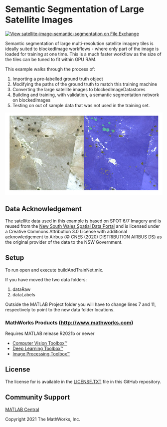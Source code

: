 # Semantic Segmentation of Large Satellite Images 

[![View satellite-image-semantic-segmentation on File Exchange](https://www.mathworks.com/matlabcentral/images/matlab-file-exchange.svg)](https://au.mathworks.com/matlabcentral/fileexchange/110745-satellite-image-semantic-segmentation)

Semantic segmentation of large multi-resolution satellite imagery tiles is ideally
suited to blockedImage workflows - where only part of the image is loaded for
training at one time.  This is a much faster workflow as the size of the tiles
can be tuned to fit within GPU RAM.

This example walks through the process of:
1. Importing a pre-labelled ground truth object
2. Modifying the paths of the ground truth to match this training machine
3. Converting the large satellite images to blockedImageDatastores
4. Building and training, with validation, a semantic segmentation network on blockedImages
5. Testing on out of sample data that was not used in the training set.

![Semantic segementation screenshot of raw and labelled data](semanticSegmentationRawAndLabelled.png)

## Data Acknowledgement
The satellite data used in this example is based on SPOT 6/7 Imagery and is reused from the [New South Wales Spatial Data Portal](https://portal.spatial.nsw.gov.au/portal/home/item.html?id=95c0763e95df425abc75ad52e2b35c94) and is licensed under a Creative Commons Attribution 3.0 License with additional acknowledgement to Airbus (&copy; CNES (2020) DISTRIBUTION AIRBUS DS) as the original provider of the data to the NSW Government.

## Setup 
To run open and execute buildAndTrainNet.mlx.

If you have moved the two data folders:

1. dataRaw
2. dataLabels

Outside the MATLAB Project folder you will have to change lines 7 and 11,
respectively to point to the new data folder locations.

### MathWorks Products (http://www.mathworks.com)

Requires MATLAB release R2021b or newer
- [Computer Vision Toolbox&trade;](https://au.mathworks.com/products/computer-vision.html)
- [Deep Learning Toolbox&trade;](https://au.mathworks.com/products/deep-learning.html)
- [Image Processing Toolbox&trade;](https://au.mathworks.com/products/image.html)

## License
The license for <insert repo name> is available in the [LICENSE.TXT](LICENSE.TXT) file in this GitHub repository.

## Community Support
[MATLAB Central](https://www.mathworks.com/matlabcentral)

Copyright 2021 The MathWorks, Inc.
